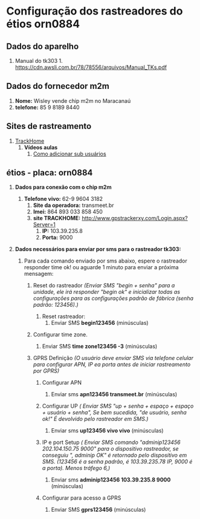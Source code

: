 # Configuração dos rastreadores do étios orn0884

## Dados do aparelho

  1. Manual do tk303
    1. <https://cdn.awsli.com.br/78/78556/arquivos/Manual_TKs.pdf>

## Dados do fornecedor m2m

  1. **Nome:** Wisley vende chip m2m no Maracanaú
  2. **telefone:** 85 9 8189 8440

## Sites de rastreamento

  1. [TrackHome](http://www.gpstrackerxy.com/Login.aspx?Server=1)
     1. **Vídeos aulas**
        1. [Como adicionar sub usuários](https://www.youtube.com/watch?v=IyEjTOv4Rf4)

## étios - placa: orn0884
  
 1. **Dados para conexão com o chip m2m**
    1. **Telefone vivo:** 62-9 9604 3182
       1. **Site da operadora:** transmeet.br
       2. **Imei:** 864 893 033 858 450
       3. **site TRACKHOME:** <http://www.gpstrackerxy.com/Login.aspx?Server=1>
          1. **IP:** 103.39.235.8
          2. **Porta:** 9000

 2. **Dados necessários para enviar por sms para o rastreador tk303:**
    1. Para cada comando enviado por sms abaixo, espere o rastreador responder time ok! ou aguarde 1 minuto  para enviar a próxima mensagem:
       1. Reset do rastreador _(Enviar SMS "begin + senha" para a unidade, ele irá responder "begin ok" e inicializar todas as configurações para as configurações padrão de fábrica (senha padrão: 123456).)_
          1. Reset rastreador:
             1. Enviar SMS **begin123456** (minúsculas)

       2. Configurar time zone.
          1. Enviar SMS **time zone123456 -3** (minúsculas)

       3. GPRS Definição _(O usuário deve enviar SMS via telefone celular para configurar APN, IP ea porta antes de iniciar rastreamento por GPRS)_
           1. Configurar APN
              1. Enviar sms **apn123456 transmeet.br**  (minúsculas)

           2. Configurar UP _( Enviar SMS "up + senha + espaço + espaço + usuário + senha", Se bem sucedida, "de usuário, senha ok!" É devolvido pelo rastreador em SMS.)_
              1. Enviar sms **up123456 vivo vivo** (minúsculas)

           3. IP e port Setup _( Enviar SMS comando "adminip123456 202.104.150.75 9000" para o dispositivo rastreador, se conseguiu ", adminip OK" é retornado pelo dispositivo em SMS. (123456 é a senha padrão, é 103.39.235.78 IP, 9000 é a porta). Menos tráfego 6,)_
              1. Enviar sms **adminip123456 103.39.235.8 9000** (minúsculas)

           4. Configurar para acesso a GPRS
              1. Enviar SMS **gprs123456**  (minúsculas)
